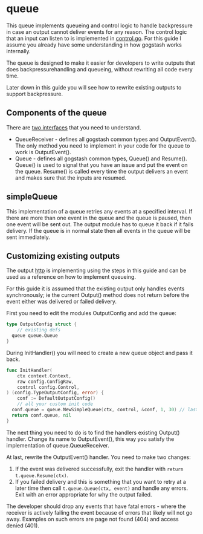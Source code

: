 # queue

This queue implements queueing and control logic to handle backpressure in case an output cannot deliver events for any reason.
The control logic that an input can listen to is implemented in [control.go](../control.go).
For this guide I assume you already have some understanding in how gogstash works internally.

The queue is designed to make it easier for developers to write outputs that does backpressurehandling and queueing, without rewriting all code every time.

Later down in this guide you will see how to rewrite existing outputs to support backpressure.

## Components of the queue

There are [two interfaces](queue.go) that you need to understand.

* QueueReceiver - defines all gogstash common types and OutputEvent(). The only method you need to implement in your code for the queue to work is OutputEvent().
* Queue - defines all gogstash common types, Queue() and Resume(). Queue() is used to signal that you have an issue and put the event on the queue. Resume() is called every time the output delivers an event and makes sure that the inputs are resumed.

## simpleQueue

This implementation of a queue retries any events at a specified interval. If there are more than one event in the queue and the queue is paused, then one event will be sent out. The output module has to queue it back if it fails delivery.
If the queue is in normal state then all events in the queue will be sent immediately.

## Customizing existing outputs

The output [http](../../output/http) is implementing using the steps in this guide and can be used as a reference on how to implement queueing.

For this guide it is assumed that the existing output only handles events synchronously; ie the current Output() method does not return before the event either was delivered or failed delivery.

First you need to edit the modules OutputConfig and add the queue:
```go
type OutputConfig struct {
	// existing defs
  queue queue.Queue
}
```

During InitHandler() you will need to create a new queue object and pass it back.
```go
func InitHandler(
	ctx context.Context,
	raw config.ConfigRaw,
	control config.Control,
) (config.TypeOutputConfig, error) {
	conf := DefaultOutputConfig()
	// all your custom init code
  conf.queue = queue.NewSimpleQueue(ctx, control, &conf, 1, 30) // last values are queue size and retry interval in seconds
  return conf.queue, nil
}
```

The next thing you need to do is to find the handlers existing Output() handler. Change its name to OutputEvent(), this way you satisfy the implementation of queue.QueueReceiver.

At last, rewrite the OutputEvent() handler. You need to make two changes:
1. If the event was delivered successfully, exit the handler with ```return t.queue.Resume(ctx)```.
2. If you failed delivery and this is something that you want to retry at a later time then call ```t.queue.Queue(ctx, event)``` and handle any errors. Exit with an error appropriate for why the output failed.

The developer should drop any events that have fatal errors - where the receiver is actively failing the event because of errors that likely will not go away.
Examples on such errors are page not found (404) and access denied (401).
